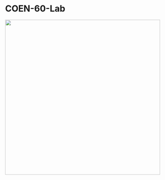 # COEN-60-Lab

<p>
    <img src="https://iformatlogic.com/photo/plugin/article/2020/1579502994_1-org.jpg" width="500">
</p> 